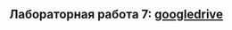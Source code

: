 ## Лабораторная работа 7: [googledrive](https://drive.google.com/file/d/1Qa8Y_C39dyHIpJJrA0n8tyFkQUgs4q4z/view?usp=sharing)
